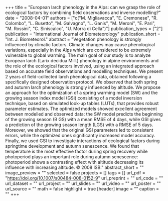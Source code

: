+++
title = "European larch phenology in the Alps: can we grasp the role of ecological factors by combining field observations and inverse modelling?"
date = "2008-04-01"
authors = ["c("M. Migliavacca", "E. Cremonese", "R. Colombo", "L. Busetto", "M. Galvagno", "L. Ganis", "M. Meroni", "E. Pari", "M. Rossini", "C. Siniscalco", "U. Morra di Cella")"]
publication_types = ["2"]
publication = "International Journal of Biometeorology"
publication_short = "Int. J. Biometeorol."
abstract = "Vegetation phenology is strongly influenced by climatic factors. Climate changes may cause phenological variations, especially in the Alps which are considered to be extremely vulnerable to global warming. The main goal of our study is to analyze European larch (Larix decidua Mill.) phenology in alpine environments and the role of the ecological factors involved, using an integrated approach based on accurate field observations and modelling techniques. We present 2 years of field-collected larch phenological data, obtained following a specifically designed observation protocol. We observed that both spring and autumn larch phenology is strongly influenced by altitude. We propose an approach for the optimization of a spring warming model (SW) and the growing season index model (GSI) consisting of a model inversion technique, based on simulated look-up tables (LUTs), that provides robust parameter estimates. The optimized models showed excellent agreement between modelled and observed data: the SW model predicts the beginning of the growing season (B GS) with a mean RMSE of 4 days, while GSI gives a prediction of the growing season length (LGS) with a RMSE of 5 days. Moreover, we showed that the original GSI parameters led to consistent errors, while the optimized ones significantly increased model accuracy. Finally, we used GSI to investigate interactions of ecological factors during springtime development and autumn senescence. We found that temperature is the most effective factor during spring recovery while photoperiod plays an important role during autumn senescence: photoperiod shows a contrasting effect with altitude decreasing its influence with increasing altitude. © 2008 ISB."
abstract_short = ""
image_preview = ""
selected = false
projects = []
tags = []
url_pdf = "https://doi.org/10.1007/s00484-008-0152-9"
url_preprint = ""
url_code = ""
url_dataset = ""
url_project = ""
url_slides = ""
url_video = ""
url_poster = ""
url_source = ""
math = false
highlight = true
[header]
image = ""
caption = ""
+++
